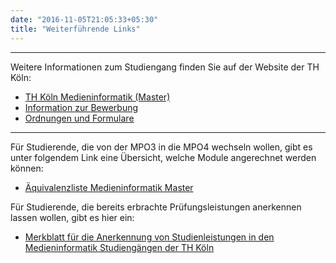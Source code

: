 ```yaml
---
date: "2016-11-05T21:05:33+05:30"
title: "Weiterführende Links"
---
```


---

Weitere Informationen zum Studiengang finden Sie auf der Website der TH Köln:

- [TH Köln Medieninformatik (Master)](https://www.th-koeln.de/studium/medieninformatik-master_3729.php)
- [Information zur Bewerbung](https://www.th-koeln.de/studium/medieninformatik-master--bewerbung_3725.php)
- [Ordnungen und Formulare](https://www.th-koeln.de/studium/medieninformatik-master--ordnungen-und-formulare_3724.php)

---

Für Studierende, die von der MPO3 in die MPO4 wechseln wollen, gibt es unter folgendem Link eine Übersicht, welche Module angerechnet werden können:

- [Äquivalenzliste Medieninformatik Master](https://th-koeln.github.io/mi-2017/aequivalenzliste-master/)

Für Studierende, die bereits erbrachte Prüfungsleistungen anerkennen lassen wollen, gibt es hier ein:
- [Merkblatt für die  Anerkennung von Studienleistungen in den Medieninformatik Studiengängen der TH Köln](/download/merkblatt-anerkennung-von-studienleistungen.pdf)
